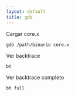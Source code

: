 ```yaml
---
layout: default
title: gdb
---
```

Cargar core.x

    gdb /path/binario core.x

Ver backtrace

    bt

Ver backtrace completo

    bt full
